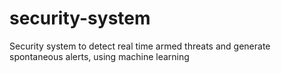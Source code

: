 # security-system
Security system to detect real time armed threats and generate spontaneous alerts, using machine learning
